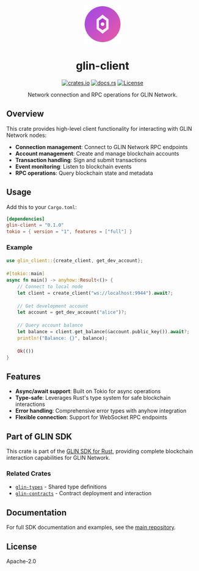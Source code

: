 <div align="center">
  <img src="https://raw.githubusercontent.com/glin-ai/glin-sdk-rust/main/assets/glin-coin.svg" alt="GLIN Logo" width="100" height="100">

  # glin-client

[![crates.io](https://img.shields.io/crates/v/glin-client.svg)](https://crates.io/crates/glin-client)
[![docs.rs](https://docs.rs/glin-client/badge.svg)](https://docs.rs/glin-client)
[![License](https://img.shields.io/badge/License-Apache%202.0-blue.svg)](../LICENSE)

Network connection and RPC operations for GLIN Network.

</div>

## Overview

This crate provides high-level client functionality for interacting with GLIN Network nodes:

- **Connection management**: Connect to GLIN Network RPC endpoints
- **Account management**: Create and manage blockchain accounts
- **Transaction handling**: Sign and submit transactions
- **Event monitoring**: Listen to blockchain events
- **RPC operations**: Query blockchain state and metadata

## Usage

Add this to your `Cargo.toml`:

```toml
[dependencies]
glin-client = "0.1.0"
tokio = { version = "1", features = ["full"] }
```

### Example

```rust
use glin_client::{create_client, get_dev_account};

#[tokio::main]
async fn main() -> anyhow::Result<()> {
    // Connect to local node
    let client = create_client("ws://localhost:9944").await?;

    // Get development account
    let account = get_dev_account("alice")?;

    // Query account balance
    let balance = client.get_balance(&account.public_key()).await?;
    println!("Balance: {}", balance);

    Ok(())
}
```

## Features

- **Async/await support**: Built on Tokio for async operations
- **Type-safe**: Leverages Rust's type system for safe blockchain interactions
- **Error handling**: Comprehensive error types with anyhow integration
- **Flexible connection**: Support for WebSocket RPC endpoints

## Part of GLIN SDK

This crate is part of the [GLIN SDK for Rust](https://github.com/glin-ai/glin-sdk-rust), providing complete blockchain interaction capabilities for GLIN Network.

### Related Crates

- [`glin-types`](https://crates.io/crates/glin-types) - Shared type definitions
- [`glin-contracts`](https://crates.io/crates/glin-contracts) - Contract deployment and interaction

## Documentation

For full SDK documentation and examples, see the [main repository](https://github.com/glin-ai/glin-sdk-rust).

## License

Apache-2.0

